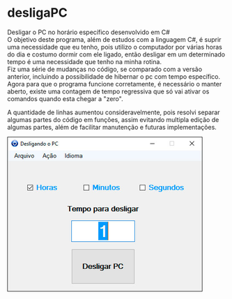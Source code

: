 # desligaPC
Desligar o PC no horário específico desenvolvido em C#
</br>
O objetivo deste programa, além de estudos com a linguagem C#, é suprir uma necessidade que eu tenho, pois utilizo o computador por várias horas do dia e costumo dormir com ele ligado, então desligar em um determinado tempo é uma necessidade que tenho na minha rotina.</br>
Fiz uma série de mudanças no código, se comparado com a versão anterior, incluindo a possibilidade de hibernar o pc com tempo específico. Agora para que o programa funcione corretamente, é necessário o manter aberto, existe uma contagem de tempo regressiva que só vai ativar os comandos quando esta chegar a "zero".

A quantidade de linhas aumentou consideravelmente, pois resolvi separar algumas partes do código em funções, assim evitando multipla edição de algumas partes, além de facilitar manutenção e futuras implementações.
</br>

![Alt text](/img/Desliga.jpg?raw=true "Desliga o PC")
</br>

